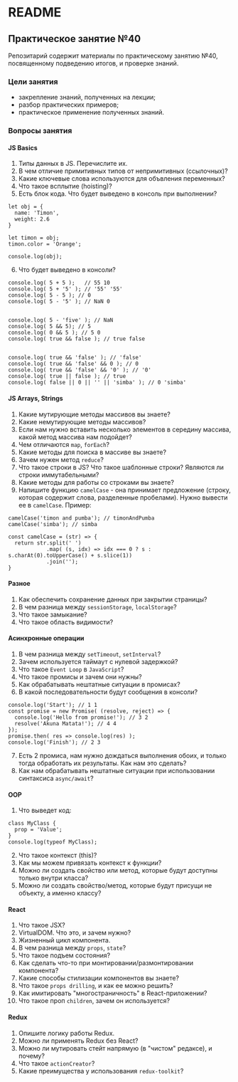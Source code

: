 # README

## Практическое занятие №40

Репозитарий содержит материалы по практическому занятию №40, посвященному подведению итогов, и проверке знаний.

### Цели занятия
- закрепление знаний, полученных на лекции;
- разбор практических примеров;
- практическое применение полученных знаний.

### Вопросы занятия

#### JS Basics
1. Типы данных в JS. Перечислите их.
2. В чем отличие примитивных типов от непримитивных (ссылочных)?
3. Какие ключевые слова используются для объвления переменных?
4. Что такое всплытие (hoisting)?
5. Есть блок кода. Что будет выведено в консоль при выполнении?
```
let obj = {
  name: 'Timon',
  weight: 2.6
}

let timon = obj;
timon.color = 'Orange';

console.log(obj);
```
6. Что будет выведено в консоли?
```
console.log( 5 + 5 );   // 55 10
console.log( 5 + '5' ); // '55' '55'
console.log( 5 - 5 ); // 0
console.log( 5 - '5' ); // NaN 0


console.log( 5 - 'five' ); // NaN
console.log( 5 && 5); // 5
console.log( 0 && 5 ); // 5 0
console.log( true && false ); // true false


console.log( true && 'false' ); // 'false'
console.log( true && 'false' && 0 ); // 0
console.log( true && 'false' && '0' ); // '0'
console.log( true || false ); // true
console.log( false || 0 || '' || 'simba' ); // 0 'simba'
```

#### JS Arrays, Strings
1. Какие мутирующие методы массивов вы знаете?
2. Какие немутирующие методы массивов?
3. Если нам нужно вставить несколько элементов в середину массива, какой метод массива нам подойдет?
4. Чем отличаются `map`, `forEach`?
5. Какие методы для поиска в массиве вы знаете?
6. Зачем нужен метод `reduce`?
7. Что такое строки в JS? Что такое шаблонные строки? Являются ли строки иммутабельными?
8. Какие методы для работы со строками вы знаете?
9. Напишите функцию `camelCase` - она принимает предложение (строку, которая содержит слова, разделенные пробелами). Нужно вывести ее в `camelCase`. Пример:
```
camelCase('timon and pumba'); // timonAndPumba
camelCase('simba'); // simba

const camelCase = (str) => {
  return str.split(' ')
            .map( (s, idx) => idx === 0 ? s : s.charAt(0).toUpperCase() + s.slice(1))
            .join('');
}
```

#### Разное
1. Как обеспечить сохранение данных при закрытии страницы?
2. В чем разница между `sessionStorage`, `localStorage`?
3. Что такое замыкание?
4. Что такое область видимости?

#### Асинхронные операции
1. В чем разница между `setTimeout`, `setInterval`?
2. Зачем используется таймаут с нулевой задержкой?
3. Что такое `Event Loop` в `JavaScript`?
4. Что такое промисы и зачем они нужны?
5. Как обрабатывать нештатные ситуации в промисах?
6. В какой последовательности будут сообщения в консоли?
```
console.log('Start'); // 1 1
const promise = new Promise( (resolve, reject) => {
  console.log('Hello from promise!'); // 3 2
  resolve('Akuna Matata!'); // 4 4
});
promise.then( res => console.log(res) );
console.log('Finish'); // 2 3
```
7. Есть 2 промиса, нам нужно дождаться выполнения обоих, и только тогда обработать их результаты. Как нам это сделать?
8. Как нам обрабатывать нештатные ситуации при использовании синтаксиса `async/await`?

#### OOP
1. Что выведет код:
```
class MyClass {
  prop = 'Value';
}
console.log(typeof MyClass);
```
2. Что такое контекст (this)?
3. Как мы можем привязать контекст к функции?
4. Можно ли создать свойство или метод, которые будут доступны только внутри класса?
5. Можно ли создать свойство/метод, которые будут присущи не объекту, а именно классу?

#### React
1. Что такое JSX?
2. VirtualDOM. Что это, и зачем нужно?
3. Жизненный цикл компонента.
4. В чем разница между `props`, `state`?
5. Что такое подъем состояния?
6. Как сделать что-то при монтировании/размонтировании компонента?
7. Какие способы стилизации компонентов вы знаете?
8. Что такое `props drilling`, и как ее можно решить?
9. Как имитировать "многостраничность" в React-приложении?
10. Что такое проп `children`, зачем он используется?

#### Redux
1. Опишите логику работы Redux.
2. Можно ли применять Redux без React?
3. Можно ли мутировать стейт напрямую (в "чистом" редаксе), и почему?
4. Что такое `actionCreator`?
5. Какие преимущества у использования `redux-toolkit`?